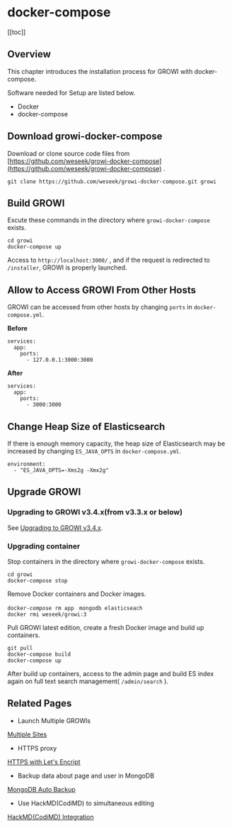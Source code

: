 # docker-compose

[[toc]]

## Overview

This chapter introduces the installation process for GROWI with docker-compose.

Software needed for Setup are listed below.

* Docker
* docker-compose

## Download growi-docker-compose

Download or clone source code files from [https://github.com/weseek/growi-docker-compose](https://github.com/weseek/growi-docker-compose) .

```text
git clone https://github.com/weseek/growi-docker-compose.git growi
```

## Build GROWI

Excute these commands in the directory where `growi-docker-compose` exists.

```text
cd growi
docker-compose up
```

Access to `http://localhost:3000/` , and if the request is redirected to `/installer`, GROWI is properly launched.

## Allow to Access GROWI From Other Hosts

GROWI can be accessed from other hosts by changing `ports` in `docker-compose.yml`.

**Before**

```text
services:
  app:
    ports:
      - 127.0.0.1:3000:3000
```

**After**

```text
services:
  app:
    ports:
      - 3000:3000
```

## Change Heap Size of Elasticsearch

If there is enough memory capacity, the heap size of Elasticsearch may be increased by changing `ES_JAVA_OPTS` in `docker-compose.yml`.

```text
environment:
  - "ES_JAVA_OPTS=-Xms2g -Xmx2g"
```

## Upgrade GROWI

### Upgrading to GROWI v3.4.x(from v3.3.x or below)

See [Upgrading to GROWI v3.4.x](../upgrading/34x.html).

### Upgrading container

Stop containers in the directory where `growi-docker-compose` exists.

```text
cd growi
docker-compose stop
```

Remove Docker containers and Docker images.

```text
docker-compose rm app　mongodb elasticseach
docker rmi weseek/growi:3
```

Pull GROWI latest edition, create a fresh Docker image and build up containers.

```text
git pull
docker-compose build
docker-compose up
```

After build up containers, access to the admin page and build ES index again on full text search management( `/admin/search` ).

## Related Pages

- Launch Multiple GROWIs

[Multiple Sites](../admin-cookbook/multi-app.html)

- HTTPS proxy

[HTTPS with Let's Encript](../admin-cookbook/lets-encrypt.html)

- Backup data about page and user in MongoDB

[MongoDB Auto Backup](../admin-cookbook/mongodb-backup-regular.html#manage-with-docker-compose)

- Use HackMD(CodiMD) to simultaneous editing

[HackMD(CodiMD) Integration](../admin-cookbook/integrate-with-hackmd.html#%E6%97%A2%E5%AD%98%E3%81%AE-hackmd-codimd-%E3%81%A8%E9%80%A3%E6%90%BA%E3%81%99%E3%82%8B)